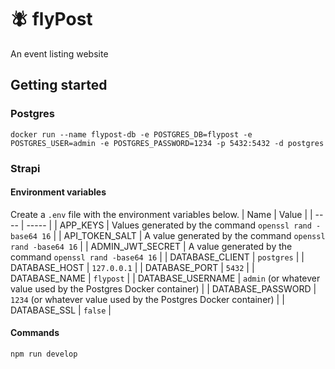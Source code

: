 # 🪰 flyPost

An event listing website

## Getting started

### Postgres

```
docker run --name flypost-db -e POSTGRES_DB=flypost -e POSTGRES_USER=admin -e POSTGRES_PASSWORD=1234 -p 5432:5432 -d postgres
```

### Strapi

#### Environment variables

Create a `.env` file with the environment variables below.
| Name | Value |
| ---- | ----- |
| APP_KEYS | Values generated by the command `openssl rand -base64 16` |
| API_TOKEN_SALT | A value generated by the command `openssl rand -base64 16` |
| ADMIN_JWT_SECRET | A value generated by the command `openssl rand -base64 16` |
| DATABASE_CLIENT | `postgres` |
| DATABASE_HOST | `127.0.0.1` |
| DATABASE_PORT | `5432` |
| DATABASE_NAME | `flypost` |
| DATABASE_USERNAME | `admin` (or whatever value used by the Postgres Docker container) |
| DATABASE_PASSWORD | `1234` (or whatever value used by the Postgres Docker container) |
| DATABASE_SSL | `false` |

#### Commands

```
npm run develop
```
